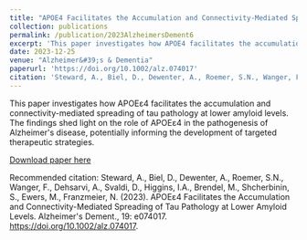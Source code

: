 ```yaml
---
title: "APOE4 Facilitates the Accumulation and Connectivity-Mediated Spreading of Tau Pathology at Lower Amyloid Levels"
collection: publications
permalink: /publication/2023AlzheimersDement6
excerpt: 'This paper investigates how APOE4 facilitates the accumulation and connectivity-mediated spreading of tau pathology at lower amyloid levels.'
date: 2023-12-25
venue: "Alzheimer&#39;s & Dementia"
paperurl: 'https://doi.org/10.1002/alz.074017'
citation: 'Steward, A., Biel, D., Dewenter, A., Roemer, S.N., Wanger, F., Dehsarvi, A., Svaldi, D., Higgins, I.A., Brendel, M., Shcherbinin, S., Ewers, M., Franzmeier, N. (2023). APOE4 Facilitates the Accumulation and Connectivity-Mediated Spreading of Tau Pathology at Lower Amyloid Levels. Alzheimer&#39;s Dement., 19: e074017. https://doi.org/10.1002/alz.074017.'
---
```


This paper investigates how APOEε4 facilitates the accumulation and connectivity-mediated spreading of tau pathology at lower amyloid levels. The findings shed light on the role of APOEε4 in the pathogenesis of Alzheimer's disease, potentially informing the development of targeted therapeutic strategies.

[Download paper here](https://doi.org/10.1002/alz.074017)

Recommended citation: Steward, A., Biel, D., Dewenter, A., Roemer, S.N., Wanger, F., Dehsarvi, A., Svaldi, D., Higgins, I.A., Brendel, M., Shcherbinin, S., Ewers, M., Franzmeier, N. (2023). APOEε4 Facilitates the Accumulation and Connectivity-Mediated Spreading of Tau Pathology at Lower Amyloid Levels. Alzheimer's Dement., 19: e074017. https://doi.org/10.1002/alz.074017.
